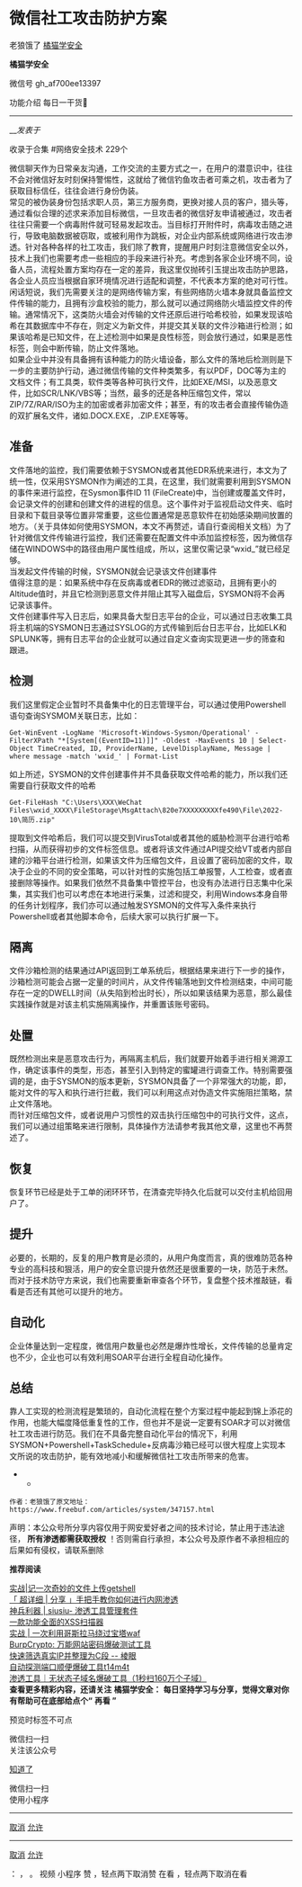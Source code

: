 #  微信社工攻击防护方案

老狼饿了  [ 橘猫学安全 ](javascript:void\(0\);)

**橘猫学安全** ![]()

微信号 gh_af700ee13397

功能介绍 每日一干货🙂

____

___发表于_

收录于合集 #网络安全技术 229个

微信聊天作为日常亲友沟通，工作交流的主要方式之一，在用户的潜意识中，往往不会对微信好友时刻保持警惕性，这就给了微信钓鱼攻击者可乘之机，攻击者为了获取目标信任，往往会进行身份伪装。  
常见的被伪装身份包括求职人员，第三方服务商，更换对接人员的客户，猎头等，通过看似合理的述求来添加目标微信，一旦攻击者的微信好友申请被通过，攻击者往往只需要一个病毒附件就可轻易发起攻击。当目标打开附件时，病毒攻击随之进行，导致电脑数据被窃取，或被利用作为跳板，对企业内部系统或网络进行攻击渗透。针对各种各样的社工攻击，我们除了教育，提醒用户时刻注意微信安全以外，技术上我们也需要考虑一些相应的手段来进行补充。![]()考虑到各家企业环境不同，设备人员，流程处置方案均存在一定的差异，我这里仅抛砖引玉提出攻击防护思路，各企业人员应当根据自家环境情况进行适配和调整，不代表本方案的绝对可行性。闲话短说，我们先需要关注的是网络传输方案，有些网络防火墙本身就具备监控文件传输的能力，且拥有沙盒校验的能力，那么就可以通过网络防火墙监控文件的传输。通常情况下，这类防火墙会对传输的文件还原后进行哈希校验，如果发现该哈希在其数据库中不存在，则定义为新文件，并提交其关联的文件沙箱进行检测；如果该哈希是已知文件，在上述检测中如果是良性标签，则会放行通过，如果是恶性标签，则会中断传输，防止文件落地。  
![]()  
如果企业中并没有具备拥有该种能力的防火墙设备，那么文件的落地后检测则是下一步的主要防护行动，通过微信传输的文件种类繁多，有以PDF，DOC等为主的文档文件；有工具类，软件类等各种可执行文件，比如EXE/MSI，以及恶意文件，比如SCR/LNK/VBS等；当然，最多的还是各种压缩包文件，常以ZIP/7Z/RAR/ISO为主的加密或者非加密文件；甚至，有的攻击者会直接传输伪造的双扩展名文件，诸如.DOCX.EXE，.ZIP.EXE等等。  
![]()  

##  **准备**

文件落地的监控，我们需要依赖于SYSMON或者其他EDR系统来进行，本文为了统一性，仅采用SYSMON作为阐述的工具，在这里，我们就需要利用到SYSMON的事件来进行监控，在Sysmon事件ID
11
(FileCreate)中，当创建或覆盖文件时，会记录文件的创建和创建文件的进程的信息。这个事件对于监视启动文件夹、临时目录和下载目录等位置非常重要，这些位置通常是恶意软件在初始感染期间放置的地方。（关于具体如何使用SYSMON，本文不再赘述，请自行查阅相关文档）为了针对微信文件传输进行监控，我们还需要在配置文件中添加监控标签，因为微信存储在WINDOWS中的路径由用户属性组成，所以，这里仅需记录“wxid_”就已经足够。  
![]()  
当发起文件传输的时候，SYSMON就会记录该文件创建事件  
![]()  
值得注意的是：如果系统中存在反病毒或者EDR的微过滤驱动，且拥有更小的Altitude值时，并且它检测到恶意文件并阻止其写入磁盘后，SYSMON将不会再记录该事件。  
![]()  
文件创建事件写入日志后，如果具备大型日志平台的企业，可以通过日志收集工具将主机端的SYSMON日志通过SYSLOG的方式传输到后台日志平台，比如ELK和SPLUNK等，拥有日志平台的企业就可以通过自定义查询实现更进一步的筛查和跟进。  
![]()  

##  **检测**

我们这里假定企业暂时不具备集中化的日志管理平台，可以通过使用Powershell语句查询SYSMOM关联日志，比如：

    
    
    Get-WinEvent -LogName 'Microsoft-Windows-Sysmon/Operational' -FilterXPath "*[System[(EventID=11)]]" -Oldest -MaxEvents 10 | Select-Object TimeCreated, ID, ProviderName, LevelDisplayName, Message | where message -match 'wxid_' | Format-List

![]()如上所述，SYSMON的文件创建事件并不具备获取文件哈希的能力，所以我们还需要自行获取文件的哈希

    
    
    Get-FileHash "C:\Users\XXX\WeChat Files\wxid_XXXX\FileStorage\MsgAttach\820e7XXXXXXXXXfe490\File\2022-10\简历.zip"

![]()提取到文件哈希后，我们可以提交到VirusTotal或者其他的威胁检测平台进行哈希扫描，从而获得初步的文件标签信息。或者将该文件通过API提交给VT或者内部自建的沙箱平台进行检测，如果该文件为压缩包文件，且设置了密码加密的文件，取决于企业的不同的安全策略，可以针对性的实施包括工单报警，人工检查，或者直接删除等操作。![]()如果我们依然不具备集中管控平台，也没有办法进行日志集中化采集，其实我们也可以考虑在本地进行采集，过滤和提交，利用Windows本身自带的任务计划程序，我们亦可以通过触发SYSMON的文件写入条件来执行Powershell或者其他脚本命令，后续大家可以执行扩展一下。  
![]()  

##  **隔离**

文件沙箱检测的结果通过API返回到工单系统后，根据结果来进行下一步的操作，沙箱检测可能会占据一定量的时间片，从文件传输落地到文件检测结束，中间可能存在一定的DWELL时间（从失陷到检出时长），所以如果该结果为恶意，那么最佳实践操作就是对该主机实施隔离操作，并重置该账号密码。  
![]()  

##  **处置**

既然检测出来是恶意攻击行为，再隔离主机后，我们就要开始着手进行相关溯源工作，确定该事件的类型，形态，甚至引入到特定的蜜罐进行调查工作。特别需要强调的是，由于SYSMON的版本更新，SYSMON具备了一个非常强大的功能，即，能对文件的写入和执行进行拦截，我们可以利用这点对伪造文件实施阻拦策略，禁止文件落地。  
![]()  
而针对压缩包文件，或者说用户习惯性的双击执行压缩包中的可执行文件，这点，我们可以通过组策略来进行限制，具体操作方法请参考我其他文章，这里也不再赘述了。  
![]()  

##  **恢复**

恢复环节已经是处于工单的闭环环节，在清查完毕持久化后就可以交付主机给回用户了。![]()

##  **提升**

必要的，长期的，反复的用户教育是必须的，从用户角度而言，真的很难防范各种专业的高科技和狠活，用户的安全意识提升依然还是很重要的一块，防范于未然。而对于技术防守方来说，我们也需要重新审查各个环节，复盘整个技术推敲链，看看是否还有其他可以提升的地方。

##  **自动化**

企业体量达到一定程度，微信用户数量也必然是爆炸性增长，文件传输的总量肯定也不少，企业也可以有效利用SOAR平台进行全程自动化操作。![]()

##  **总结**

靠人工实现的检测流程是繁琐的，自动化流程在整个方案过程中能起到锦上添花的作用，也能大幅度降低重复性的工作，但也并不是说一定要有SOAR才可以对微信社工攻击进行防范。我们在不具备完整自动化平台的情况下，利用SYSMON+Powershell+TaskSchedule+反病毒沙箱已经可以很大程度上实现本文所说的攻击防护，能有效地减小和缓解微信社工攻击所带来的危害。![]()  

  *   * 

    
    
    作者：老狼饿了原文地址：https://www.freebuf.com/articles/system/347157.html

声明：本公众号所分享内容仅用于网安爱好者之间的技术讨论，禁止用于违法途径， **所有渗透都需获取授权**
！否则需自行承担，本公众号及原作者不承担相应的后果如有侵权，请联系删除

 **推荐阅读**

[实战|记一次奇妙的文件上传getshell](http://mp.weixin.qq.com/s?__biz=Mzg5OTY2NjUxMw==&mid=2247495718&idx=1&sn=e25bcb693e5a50988f4a7ccd4552c2e2&chksm=c04d7718f73afe0e282c778af8587446ff48cd88422701126b0b21fa7f5027c3cde89e0c3d6d&scene=21#wechat_redirect)  
[「 超详细 | 分享
」手把手教你如何进行内网渗透](http://mp.weixin.qq.com/s?__biz=Mzg5OTY2NjUxMw==&mid=2247495694&idx=1&sn=502c812024302566881bad63e01e98cb&chksm=c04d7730f73afe267fd4ef57fb3c74416b20db0ba8e6b03f0c1fd7785348860ccafc15404f24&scene=21#wechat_redirect)  
[神兵利器 | siusiu-
渗透工具管理套件](http://mp.weixin.qq.com/s?__biz=Mzg5OTY2NjUxMw==&mid=2247495385&idx=1&sn=4d2d8456c27e058a30b147cb7ed51ab1&chksm=c04d69e7f73ae0f11b382cddddb4a07828524a53c0c2987d572967371470a48ad82ae96e7eb1&scene=21#wechat_redirect)  
[一款功能全面的XSS扫描器](http://mp.weixin.qq.com/s?__biz=Mzg5OTY2NjUxMw==&mid=2247495361&idx=1&sn=26077792908952c6279deeb2a19ebe37&chksm=c04d69fff73ae0e9f2e03dd8e347f35d660a7fd3d51b0f5e45c8c64afc90c0ee34c4251f9c80&scene=21#wechat_redirect)  
[实战 |
一次利用哥斯拉马绕过宝塔waf](http://mp.weixin.qq.com/s?__biz=Mzg5OTY2NjUxMw==&mid=2247495331&idx=1&sn=94b63a0ec82de62191f0911a39b63b7a&chksm=c04d699df73ae08b946e4cf53ceea1bc7591dad0ce18a7ccffed33aa52adccb18b4b1aa78f4c&scene=21#wechat_redirect)  
[BurpCrypto:
万能网站密码爆破测试工具](http://mp.weixin.qq.com/s?__biz=Mzg5OTY2NjUxMw==&mid=2247495253&idx=1&sn=d4c46484a44892ef7235342d2763e6be&chksm=c04d696bf73ae07d0c16cff3317f6eb847df2251a9f2332bbe7de56cb92da53b206cd4100210&scene=21#wechat_redirect)  
[快速筛选真实IP并整理为C段 --
棱眼](http://mp.weixin.qq.com/s?__biz=Mzg5OTY2NjUxMw==&mid=2247495199&idx=1&sn=74c00ba76f4f6726107e2820daf7817a&chksm=c04d6921f73ae037efe92e051ac3978068d29e76b09cf5b0b501452693984f96baa9436457e4&scene=21#wechat_redirect)  
[自动探测端口顺便爆破工具t14m4t](http://mp.weixin.qq.com/s?__biz=Mzg5OTY2NjUxMw==&mid=2247495141&idx=1&sn=084e8231c0495e91d1bd841e3f43b61c&chksm=c04d6adbf73ae3cdbb0a4cc754f78228772d6899b94d0ea6bb735b4b5ca03c51e7715b43d0af&scene=21#wechat_redirect)  
[渗透工具｜无状态子域名爆破工具（1秒扫160万个子域）](http://mp.weixin.qq.com/s?__biz=Mzg5OTY2NjUxMw==&mid=2247495099&idx=1&sn=385764328aff5ec49acddab380721af0&chksm=c04d6a85f73ae393ffab22021839f5baec3802d495c34fb364cbdd9b7cb0cf642851e9527ba7&scene=21#wechat_redirect)  
 **查看更多精彩内容，还请关注** **橘猫学安全：** **每日坚持学习与分享，觉得文章对你有帮助可在底部给点个“** **再看 ”**

预览时标签不可点

微信扫一扫  
关注该公众号

[知道了](javascript:;)

微信扫一扫  
使用小程序

****

[取消](javascript:void\(0\);) [允许](javascript:void\(0\);)

****

[取消](javascript:void\(0\);) [允许](javascript:void\(0\);)

： ， 。   视频 小程序 赞 ，轻点两下取消赞 在看 ，轻点两下取消在看

